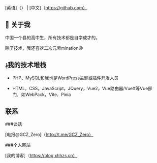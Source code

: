 <!--切换语言-->

[英语]（）
|
[中文]（https://github.com）

## 🌈 关于我

中国一个县的高中生，所有技术都是自学成才的。

除了技术，我还喜欢二次元素mination😜

## ؋我的技术堆栈

* PHP、MySQL和我也是WordPress主题或插件开发人员

* HTML，CSS，JavaScript，JQuery，Vue2，Vue路由器/VueX等Vue部门，如WebPack，Vite，Pinia

## 联系

###谈话

[电报@GCZ_Zero]（http://t.me/GCZ_Zero）

###个人网站

[我的博客]（https://blog.xhhzs.cn）